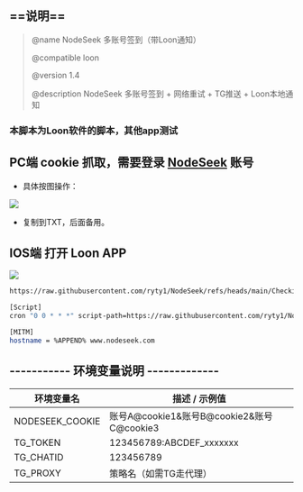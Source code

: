 ## ==说明==
>    @name         NodeSeek 多账号签到（带Loon通知） 
>
>    @compatible   loon
>
>    @version      1.4
>
>    @description  NodeSeek 多账号签到 + 网络重试 + TG推送 + Loon本地通知

### 本脚本为Loon软件的脚本，其他app测试

## PC端 cookie 抓取，需要登录 [NodeSeek](https://www.nodeseek.com/) 账号
- 具体按图操作：
  
![](https://tc.889269.xyz/1753172830433_image_2025-07-22_16-27-06.png)

- 复制到TXT，后面备用。

## IOS端 打开 Loon APP

![](https://tc.889269.xyz/1753174749092_Snipaste_2025-07-22_16-58-26.png)

```bash
https://raw.githubusercontent.com/ryty1/NodeSeek/refs/heads/main/Checkin.js
```
```bash
[Script]
cron "0 0 * * *" script-path=https://raw.githubusercontent.com/ryty1/NodeSeek/refs/heads/main/Checkin.js, timeout=60, tag=NS自动签

[MITM]
hostname = %APPEND% www.nodeseek.com
```
## ----------- 环境变量说明 -------------
| 环境变量名        | 描述 / 示例值                                 |
|------------------|----------------------------------------------|
| NODESEEK_COOKIE  | 账号A@cookie1&账号B@cookie2&账号C@cookie3     |
| TG_TOKEN         | 123456789:ABCDEF_xxxxxxx                      |
| TG_CHATID        | 123456789                                     |
| TG_PROXY         | 策略名（如需TG走代理）                        |

